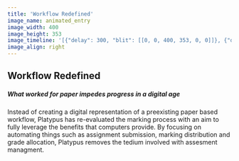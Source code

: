 ```yaml
---
title: 'Workflow Redefined'
image_name: animated_entry
image_width: 400
image_height: 353
image_timeline: '[{"delay": 300, "blit": [[0, 0, 400, 353, 0, 0]]}, {"delay": 300, "blit": [[382, 505, 14, 16, 17, 122], [141, 541, 14, 15, 193, 270]]}, {"delay": 300, "blit": [[22, 560, 22, 19, 29, 121], [351, 557, 36, 16, 179, 269]]}, {"delay": 300, "blit": [[0, 560, 22, 19, 43, 121], [312, 505, 70, 22, 165, 263]]}, {"delay": 300, "blit": [[367, 527, 32, 19, 59, 121], [275, 535, 92, 22, 153, 263]]}, {"delay": 300, "blit": [[100, 541, 41, 19, 84, 121], [157, 535, 118, 33, 141, 263], [0, 409, 400, 53, 0, 297]]}, {"delay": 300, "blit": [[0, 541, 62, 19, 114, 121], [0, 505, 157, 36, 141, 260], [315, 557, 36, 16, 102, 270], [0, 297, 400, 53, 0, 297]]}, {"delay": 300, "blit": [[275, 557, 40, 19, 169, 121], [157, 505, 155, 30, 143, 260], [62, 541, 38, 24, 102, 270], [0, 353, 400, 56, 0, 297]]}, {"delay": 4000, "blit": [[100, 560, 21, 19, 202, 121], [121, 560, 19, 17, 212, 286], [0, 462, 400, 43, 0, 310]]}]'
image_align: right
---
```


## Workflow Redefined
##### What worked for paper impedes progress in a digital age

Instead of creating a digital representation of a preexisting paper based workflow, Platypus has re-evaluated the marking process with an aim to fully leverage the benefits that computers provide. By focusing on automating things such as assignment submission, marking distribution and grade allocation, Platypus removes the tedium involved with assesment managment.